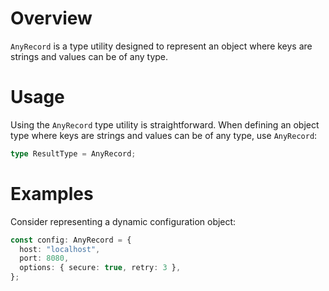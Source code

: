 # Overview

`AnyRecord` is a type utility designed to represent an object where keys are strings and values can be of any type.

# Usage

Using the `AnyRecord` type utility is straightforward. When defining an object type where keys are strings and values can be of any type, use `AnyRecord`:

```typescript
type ResultType = AnyRecord;
```

# Examples

Consider representing a dynamic configuration object:

```typescript
const config: AnyRecord = {
  host: "localhost",
  port: 8080,
  options: { secure: true, retry: 3 },
};
```

